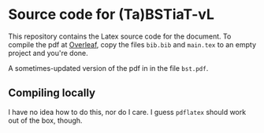 # Source code for (Ta)BSTiaT-vL

This repository contains the Latex source code for the document.
To compile the pdf at [Overleaf](overleaf.com), copy the files `bib.bib`
and `main.tex` to an empty project and you're done.

A sometimes-updated version of the pdf in in the file `bst.pdf`.

## Compiling locally
I have no idea how to do this, nor do I care. I guess `pdflatex`
should work out of the box, though.
